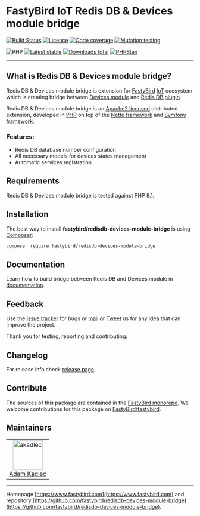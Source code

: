 # FastyBird IoT Redis DB & Devices module bridge

[![Build Status](https://badgen.net/github/checks/FastyBird/redisdb-devices-module-bridge/master?cache=300&style=flast-square)](https://github.com/FastyBird/redisdb-devices-module-bridge/actions)
[![Licence](https://badgen.net/github/license/FastyBird/redisdb-devices-module-bridge?cache=300&style=flast-square)](https://github.com/FastyBird/redisdb-devices-module-bridge/blob/master/LICENSE.md)
[![Code coverage](https://badgen.net/coveralls/c/github/FastyBird/redisdb-devices-module-bridge?cache=300&style=flast-square)](https://coveralls.io/r/FastyBird/redisdb-devices-module-bridge)
[![Mutation testing](https://img.shields.io/endpoint?style=flat-square&url=https%3A%2F%2Fbadge-api.stryker-mutator.io%2Fgithub.com%2FFastyBird%2Fredisdb-devices-module-bridge%2Fmain)](https://dashboard.stryker-mutator.io/reports/github.com/FastyBird/redisdb-devices-module-bridge/main)

![PHP](https://badgen.net/packagist/php/FastyBird/redisdb-devices-module-bridge?cache=300&style=flast-square)
[![Latest stable](https://badgen.net/packagist/v/FastyBird/redisdb-devices-module-bridge/latest?cache=300&style=flast-square)](https://packagist.org/packages/FastyBird/redisdb-devices-module-bridge)
[![Downloads total](https://badgen.net/packagist/dt/FastyBird/redisdb-devices-module-bridge?cache=300&style=flast-square)](https://packagist.org/packages/FastyBird/redisdb-devices-module-bridge)
[![PHPStan](https://img.shields.io/badge/PHPStan-enabled-brightgreen.svg?style=flat-square)](https://github.com/phpstan/phpstan)

***

## What is Redis DB & Devices module bridge?

Redis DB & Devices module bridge is extension for [FastyBird](https://www.fastybird.com) [IoT](https://en.wikipedia.org/wiki/Internet_of_things) ecosystem
which is creating bridge between [Devices module](https://github.com/FastyBird/devices-module) and [Redis DB plugin](https://github.com/FastyBird/redisdb-plugin).

Redis DB & Devices module bridge is an [Apache2 licensed](http://www.apache.org/licenses/LICENSE-2.0) distributed extension, developed
in [PHP](https://www.php.net) on top of the [Nette framework](https://nette.org) and [Symfony framework](https://symfony.com).

### Features:

- Redis DB database number configuration
- All necessary models for devices states management
- Automatic services registration

## Requirements

Redis DB & Devices module bridge is tested against PHP 8.1.

## Installation

The best way to install **fastybird/redisdb-devices-module-bridge** is using [Composer](http://getcomposer.org/):

```sh
composer require fastybird/redisdb-devices-module-bridge
```

## Documentation

Learn how to build bridge between Redis DB and Devices module
in [documentation](https://github.com/FastyBird/redisdb-devices-module-bridge/blob/master/docs/index.md).

## Feedback

Use the [issue tracker](https://github.com/FastyBird/fastybird/issues) for bugs
or [mail](mailto:code@fastybird.com) or [Tweet](https://twitter.com/fastybird) us for any idea that can improve the
project.

Thank you for testing, reporting and contributing.

## Changelog

For release info check [release page](https://github.com/FastyBird/fastybird/releases).

## Contribute

The sources of this package are contained in the [FastyBird monorepo](https://github.com/FastyBird/fastybird). We welcome contributions for this package on [FastyBird/fastybird](https://github.com/FastyBird/).

## Maintainers

<table>
	<tbody>
		<tr>
			<td align="center">
				<a href="https://github.com/akadlec">
					<img alt="akadlec" width="80" height="80" src="https://avatars3.githubusercontent.com/u/1866672?s=460&amp;v=4" />
				</a>
				<br>
				<a href="https://github.com/akadlec">Adam Kadlec</a>
			</td>
		</tr>
	</tbody>
</table>

***
Homepage [https://www.fastybird.com](https://www.fastybird.com) and
repository [https://github.com/fastybird/redisdb-devices-module-bridge](https://github.com/fastybird/redisdb-devices-module-bridge).
